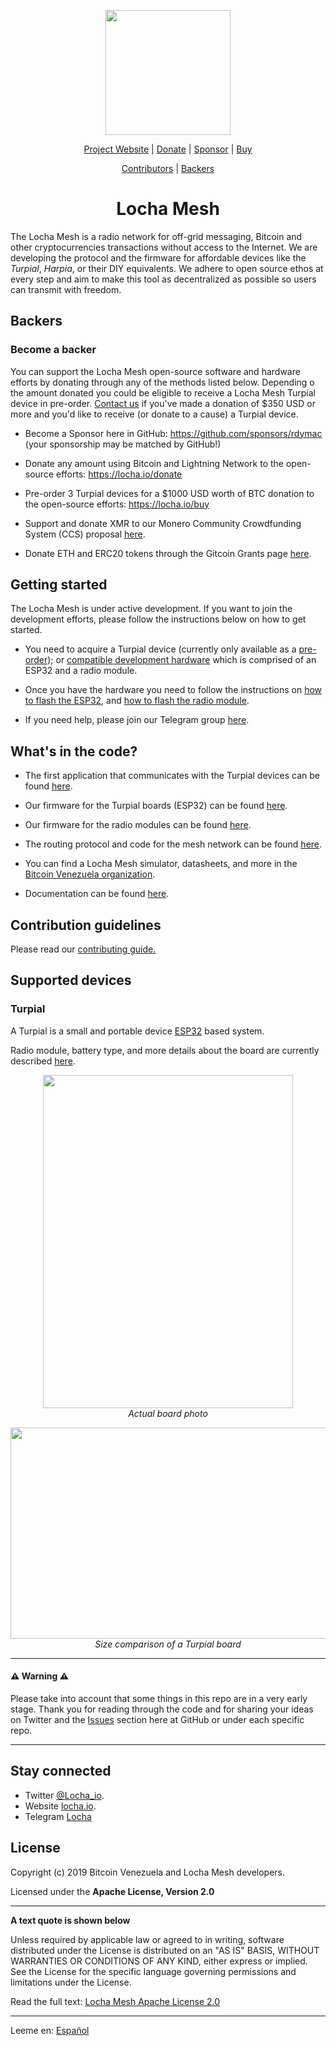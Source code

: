 <p align="center">
  <a href="https://locha.io/">
  <img height="200px" src="images/LogotipoTurpial-Color.20-09-19.svg">
  </a>
</p>

<p align="center">
  <a href="https://locha.io/">Project Website</a> |
  <a href="https://locha.io/donate">Donate</a> |
  <a href="https://github.com/sponsors/rdymac">Sponsor</a> |
  <a href="https://locha.io/buy">Buy</a>
</p>

<p align="center">
  <a href="https://github.com/btcven/locha/graphs/contributors">Contributors</a> |
  <a href="#backers">Backers</a>
</p>

<h1 align="center">Locha Mesh</h1>

The Locha Mesh is a radio network for off-grid messaging, Bitcoin and other cryptocurrencies
transactions without access to the Internet. We are developing the protocol and the firmware for affordable devices like the *Turpial*,
*Harpia*, or their DIY equivalents. We adhere to open source ethos at every
step and aim to make this tool as decentralized as possible so users can
transmit with freedom.

## Backers


### Become a backer

You can support the Locha Mesh open-source software and hardware efforts by donating through any of the methods listed below. Depending o the amount donated you could be eligible to receive a Locha Mesh Turpial device in pre-order. [Contact us](mailto:randy+donation@locha.io) if you've made a donation of $350 USD or more and you'd like to receive (or donate to a cause) a Turpial device.

* Become a Sponsor here in GitHub: https://github.com/sponsors/rdymac (your sponsorship may be matched by GitHub!)

* Donate any amount using Bitcoin and Lightning Network to the open-source efforts: https://locha.io/donate

* Pre-order 3 Turpial devices for a $1000 USD worth of BTC donation to the open-source efforts: https://locha.io/buy

* Support and donate XMR to our Monero Community Crowdfunding System (CCS) proposal [here](https://repo.getmonero.org/monero-project/ccs-proposals/merge_requests/115).

* Donate ETH and ERC20 tokens through the Gitcoin Grants page [here](https://gitcoin.co/grants/385/locha-mesh-private-txs-censorship-resistant-dapps?tab=activity).

## Getting started

The Locha Mesh is under active development. If you want to join the development efforts, please follow the instructions below on how to get started.

* You need to acquire a Turpial device (currently only available as a [pre-order](https://locha.io/buy)); or [compatible development hardware](https://github.com/btcven/locha/blob/master/documents/turpial-description.md) which is comprised of an ESP32 and a radio module.

* Once you have the hardware you need to follow the instructions on [how to flash the ESP32](https://github.com/btcven/turpial-firmware#getting-started), and [how to flash the radio module](https://github.com/btcven/radio-firmware#getting-started).

* If you need help, please join our Telegram group [here](https://t.me/Locha_io).


## What's in the code?

* The first application that communicates with the Turpial devices can be found
[here](https://github.com/btcven/locha-mesh-chat).

* Our firmware for the Turpial boards (ESP32) can be found
[here](https://github.com/btcven/turpial-firmware).

* Our firmware for the radio modules can be found
[here](https://github.com/btcven/radio-firmware).

* The routing protocol and code for the mesh network can be found
[here](https://github.com/btcven/radio-firmware).

* You can find a Locha Mesh simulator, datasheets, and more in the
[Bitcoin Venezuela organization](https://github.com/btcven).

* Documentation can be found
[here](https://github.com/btcven/locha/tree/master/documents).

## Contribution guidelines

Please read our [contributing guide.](CONTRIBUTING.md)

## Supported devices

### Turpial
A Turpial is a small and portable device
[ESP32](https://www.espressif.com/en/products/hardware/esp-wroom-32/overview)
based system.

Radio module, battery type, and more details about the board are currently
described
[here](https://github.com/btcven/locha/blob/master/documents/turpial-description.md).

<p align="center">
  <img height="533px" width="400px" src="images/turpial-finished-board.jpg">
  <br/>
  <i>Actual board photo</i>
</p>

<p align="center">
  <img height="338px" width="600px" src="images/turpial-size-compared.jpg">
  <br/>
  <i>Size comparison of a Turpial board</i>
</p>

----
#### :warning: Warning :warning:

Please take into account that some things in this repo are in a very early
stage. Thank you for reading through the code and for sharing your ideas on
Twitter and the [Issues](https://github.com/btcven/locha/issues) section here
at GitHub or under each specific repo.

----
## Stay connected

- Twitter [@Locha_io](https://twitter.com/Locha_io).
- Website [locha.io](https://locha.io).
- Telegram [Locha](t.me/Locha_io)

## License

Copyright (c) 2019 Bitcoin Venezuela and Locha Mesh developers.

Licensed under the **Apache License, Version 2.0**

---
**A text quote is shown below**

Unless required by applicable law or agreed to in writing, software
distributed under the License is distributed on an "AS IS" BASIS,
WITHOUT WARRANTIES OR CONDITIONS OF ANY KIND, either express or implied.
See the License for the specific language governing permissions and
limitations under the License.

Read the full text:
[Locha Mesh Apache License 2.0](https://github.com/btcven/locha/blob/master/LICENSE)

----
Leeme en: [Español](README.es.md)
